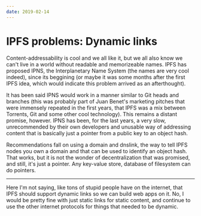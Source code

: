 ```yaml
---
date: 2019-02-14
---
```


# IPFS problems: Dynamic links

Content-addressability is cool and we all like it, but we all also know we can't live in a world without readable and memorizeable names. IPFS has proposed IPNS, the Interplanetary Name System (the names are very cool indeed), since its beggining (or maybe it was some months after the first IPFS idea, which would indicate this problem arrived as an afterthought).

It has been said IPNS would work in a manner similar to Git heads and branches (this was probably part of Juan Benet's marketing pitches that were immensely repeated in the first years, that IPFS was a mix between Torrents, Git and some other cool technology). This remains a distant promise, however. IPNS has been, for the last years, a very slow, unrecommended by their own developers and unusable way of addressing content that is basically just a pointer from a public key to an object hash.

Recommendations fall on using a domain and dnslink, the way to tell IPFS nodes you own a domain and that can be used to identify an object hash. That works, but it is not the wonder of decentralization that was promised, and still, it's just a pointer. Any key-value store, database of filesystem can do pointers.

---

Here I'm not saying, like tons of stupid people have on the internet, that IPFS should support dynamic links so we can build web apps on it. No, I would be pretty fine with just static links for static content, and continue to use the other internet protocols for things that needed to be dynamic.
